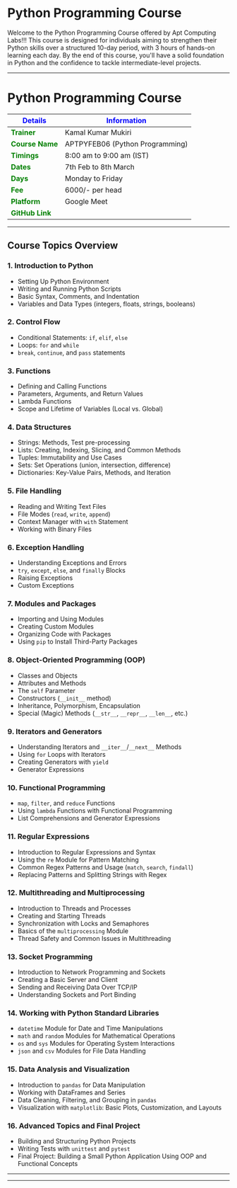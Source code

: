 # Python Programming Course

Welcome to the Python Programming Course offered by Apt Computing Labs!!!
This course is designed for individuals aiming to strengthen their Python skills over a structured 10-day period, with 3 hours of hands-on learning each day. By the end of this course, you'll have a solid foundation in Python and the confidence to tackle intermediate-level projects.

---
# Python Programming Course

| <span style="color:blue">**Details**</span>        | <span style="color:blue">**Information**</span>                       |
|--------------------|---------------------------------------|
| <span style="color:green">**Trainer**</span>        | Kamal Kumar Mukiri                   |
| <span style="color:green">**Course Name**</span>    | APTPYFEB06 (Python Programming)                   |
| <span style="color:green">**Timings**</span>        | 8:00 am to 9:00 am (IST)            |
| <span style="color:green">**Dates**</span>          | 7th Feb to 8th March        |
| <span style="color:green">**Days**</span>           | Monday to Friday                             |
| <span style="color:green">**Fee**</span>            | 6000/- per head                      |
| <span style="color:green">**Platform**</span>       | Google Meet                          |
| <span style="color:green">**GitHub Link**</span>    |          |

---

## Course Topics Overview

### 1. **Introduction to Python**
   - Setting Up Python Environment
   - Writing and Running Python Scripts
   - Basic Syntax, Comments, and Indentation
   - Variables and Data Types (integers, floats, strings, booleans)

### 2. **Control Flow**
   - Conditional Statements: `if`, `elif`, `else`
   - Loops: `for` and `while`
   - `break`, `continue`, and `pass` statements

### 3. **Functions**
   - Defining and Calling Functions
   - Parameters, Arguments, and Return Values
   - Lambda Functions
   - Scope and Lifetime of Variables (Local vs. Global)

### 4. **Data Structures**
   - Strings: Methods, Test pre-processing
   - Lists: Creating, Indexing, Slicing, and Common Methods
   - Tuples: Immutability and Use Cases
   - Sets: Set Operations (union, intersection, difference)
   - Dictionaries: Key-Value Pairs, Methods, and Iteration

### 5. **File Handling**
   - Reading and Writing Text Files
   - File Modes (`read`, `write`, `append`)
   - Context Manager with `with` Statement
   - Working with Binary Files

### 6. **Exception Handling**
   - Understanding Exceptions and Errors
   - `try`, `except`, `else`, and `finally` Blocks
   - Raising Exceptions
   - Custom Exceptions

### 7. **Modules and Packages**
   - Importing and Using Modules
   - Creating Custom Modules
   - Organizing Code with Packages
   - Using `pip` to Install Third-Party Packages

### 8. **Object-Oriented Programming (OOP)**
   - Classes and Objects
   - Attributes and Methods
   - The `self` Parameter
   - Constructors (`__init__` method)
   - Inheritance, Polymorphism, Encapsulation
   - Special (Magic) Methods (`__str__`, `__repr__`, `__len__`, etc.)

### 9. **Iterators and Generators**
   - Understanding Iterators and `__iter__`/`__next__` Methods
   - Using `for` Loops with Iterators
   - Creating Generators with `yield`
   - Generator Expressions

### 10. **Functional Programming**
   - `map`, `filter`, and `reduce` Functions
   - Using `lambda` Functions with Functional Programming
   - List Comprehensions and Generator Expressions

### 11. **Regular Expressions**
   - Introduction to Regular Expressions and Syntax
   - Using the `re` Module for Pattern Matching
   - Common Regex Patterns and Usage (`match`, `search`, `findall`)
   - Replacing Patterns and Splitting Strings with Regex

### 12. **Multithreading and Multiprocessing**
   - Introduction to Threads and Processes
   - Creating and Starting Threads
   - Synchronization with Locks and Semaphores
   - Basics of the `multiprocessing` Module
   - Thread Safety and Common Issues in Multithreading

### 13. **Socket Programming**
   - Introduction to Network Programming and Sockets
   - Creating a Basic Server and Client
   - Sending and Receiving Data Over TCP/IP
   - Understanding Sockets and Port Binding

### 14. **Working with Python Standard Libraries**
   - `datetime` Module for Date and Time Manipulations
   - `math` and `random` Modules for Mathematical Operations
   - `os` and `sys` Modules for Operating System Interactions
   - `json` and `csv` Modules for File Data Handling

### 15. **Data Analysis and Visualization**
   - Introduction to `pandas` for Data Manipulation
   - Working with DataFrames and Series
   - Data Cleaning, Filtering, and Grouping in `pandas`
   - Visualization with `matplotlib`: Basic Plots, Customization, and Layouts

### 16. **Advanced Topics and Final Project**
   - Building and Structuring Python Projects
   - Writing Tests with `unittest` and `pytest`
   - Final Project: Building a Small Python Application Using OOP and Functional Concepts

---

---

